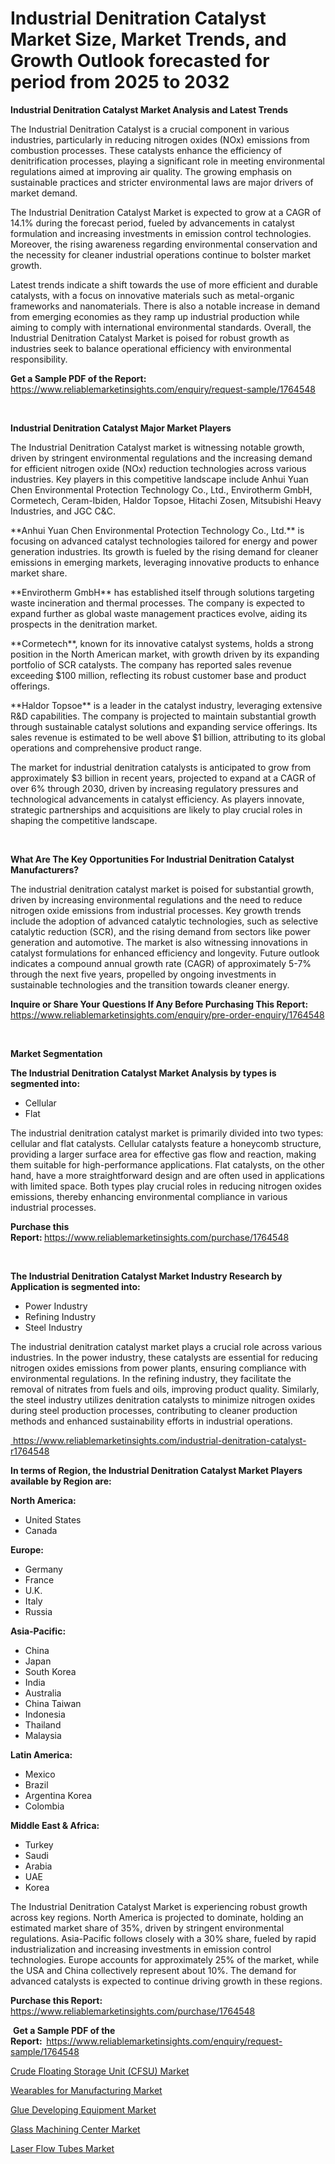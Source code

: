 <p><h1>Industrial Denitration Catalyst Market Size, Market Trends, and Growth Outlook forecasted for period from 2025 to 2032</h1></p><p><strong>Industrial Denitration Catalyst Market Analysis and Latest Trends</strong></p>
<p><p>The Industrial Denitration Catalyst is a crucial component in various industries, particularly in reducing nitrogen oxides (NOx) emissions from combustion processes. These catalysts enhance the efficiency of denitrification processes, playing a significant role in meeting environmental regulations aimed at improving air quality. The growing emphasis on sustainable practices and stricter environmental laws are major drivers of market demand.</p><p>The Industrial Denitration Catalyst Market is expected to grow at a CAGR of 14.1% during the forecast period, fueled by advancements in catalyst formulation and increasing investments in emission control technologies. Moreover, the rising awareness regarding environmental conservation and the necessity for cleaner industrial operations continue to bolster market growth.</p><p>Latest trends indicate a shift towards the use of more efficient and durable catalysts, with a focus on innovative materials such as metal-organic frameworks and nanomaterials. There is also a notable increase in demand from emerging economies as they ramp up industrial production while aiming to comply with international environmental standards. Overall, the Industrial Denitration Catalyst Market is poised for robust growth as industries seek to balance operational efficiency with environmental responsibility.</p></p>
<p><strong>Get a Sample PDF of the Report:&nbsp;</strong> <a href="https://www.reliablemarketinsights.com/enquiry/request-sample/1764548?utm_campaign=2197&utm_medium=2&utm_source=Github&utm_content=ia&utm_term=28022025&utm_id=industrial-denitration-catalyst">https://www.reliablemarketinsights.com/enquiry/request-sample/1764548</a></p>
<p>&nbsp;</p>
<p><strong>Industrial Denitration Catalyst Major Market Players</strong></p>
<p><p>The Industrial Denitration Catalyst market is witnessing notable growth, driven by stringent environmental regulations and the increasing demand for efficient nitrogen oxide (NOx) reduction technologies across various industries. Key players in this competitive landscape include Anhui Yuan Chen Environmental Protection Technology Co., Ltd., Envirotherm GmbH, Cormetech, Ceram-Ibiden, Haldor Topsoe, Hitachi Zosen, Mitsubishi Heavy Industries, and JGC C&C.</p><p>**Anhui Yuan Chen Environmental Protection Technology Co., Ltd.** is focusing on advanced catalyst technologies tailored for energy and power generation industries. Its growth is fueled by the rising demand for cleaner emissions in emerging markets, leveraging innovative products to enhance market share.</p><p>**Envirotherm GmbH** has established itself through solutions targeting waste incineration and thermal processes. The company is expected to expand further as global waste management practices evolve, aiding its prospects in the denitration market.</p><p>**Cormetech**, known for its innovative catalyst systems, holds a strong position in the North American market, with growth driven by its expanding portfolio of SCR catalysts. The company has reported sales revenue exceeding $100 million, reflecting its robust customer base and product offerings.</p><p>**Haldor Topsoe** is a leader in the catalyst industry, leveraging extensive R&D capabilities. The company is projected to maintain substantial growth through sustainable catalyst solutions and expanding service offerings. Its sales revenue is estimated to be well above $1 billion, attributing to its global operations and comprehensive product range.</p><p>The market for industrial denitration catalysts is anticipated to grow from approximately $3 billion in recent years, projected to expand at a CAGR of over 6% through 2030, driven by increasing regulatory pressures and technological advancements in catalyst efficiency. As players innovate, strategic partnerships and acquisitions are likely to play crucial roles in shaping the competitive landscape.</p></p>
<p>&nbsp;</p>
<p><strong>What Are The Key Opportunities For Industrial Denitration Catalyst Manufacturers?</strong></p>
<p><p>The industrial denitration catalyst market is poised for substantial growth, driven by increasing environmental regulations and the need to reduce nitrogen oxide emissions from industrial processes. Key growth trends include the adoption of advanced catalytic technologies, such as selective catalytic reduction (SCR), and the rising demand from sectors like power generation and automotive. The market is also witnessing innovations in catalyst formulations for enhanced efficiency and longevity. Future outlook indicates a compound annual growth rate (CAGR) of approximately 5-7% through the next five years, propelled by ongoing investments in sustainable technologies and the transition towards cleaner energy.</p></p>
<p><strong>Inquire or Share Your Questions If Any Before Purchasing This Report:</strong> <a href="https://www.reliablemarketinsights.com/enquiry/pre-order-enquiry/1764548?utm_campaign=2197&utm_medium=2&utm_source=Github&utm_content=ia&utm_term=28022025&utm_id=industrial-denitration-catalyst">https://www.reliablemarketinsights.com/enquiry/pre-order-enquiry/1764548</a></p>
<p>&nbsp;</p>
<p><strong>Market Segmentation</strong></p>
<p><strong>The Industrial Denitration Catalyst Market Analysis by types is segmented into:</strong></p>
<p><ul><li>Cellular</li><li>Flat</li></ul></p>
<p><p>The industrial denitration catalyst market is primarily divided into two types: cellular and flat catalysts. Cellular catalysts feature a honeycomb structure, providing a larger surface area for effective gas flow and reaction, making them suitable for high-performance applications. Flat catalysts, on the other hand, have a more straightforward design and are often used in applications with limited space. Both types play crucial roles in reducing nitrogen oxides emissions, thereby enhancing environmental compliance in various industrial processes.</p></p>
<p><strong>Purchase this Report:&nbsp;</strong><a href="https://www.reliablemarketinsights.com/purchase/1764548?utm_campaign=2197&utm_medium=2&utm_source=Github&utm_content=ia&utm_term=28022025&utm_id=industrial-denitration-catalyst">https://www.reliablemarketinsights.com/purchase/1764548</a></p>
<p>&nbsp;</p>
<p><strong>The Industrial Denitration Catalyst Market Industry Research by Application is segmented into:</strong></p>
<p><ul><li>Power Industry</li><li>Refining Industry</li><li>Steel Industry</li></ul></p>
<p><p>The industrial denitration catalyst market plays a crucial role across various industries. In the power industry, these catalysts are essential for reducing nitrogen oxides emissions from power plants, ensuring compliance with environmental regulations. In the refining industry, they facilitate the removal of nitrates from fuels and oils, improving product quality. Similarly, the steel industry utilizes denitration catalysts to minimize nitrogen oxides during steel production processes, contributing to cleaner production methods and enhanced sustainability efforts in industrial operations.</p></p>
<p><a href="https://www.reliablemarketinsights.com/industrial-denitration-catalyst-r1764548?utm_campaign=2197&utm_medium=2&utm_source=Github&utm_content=ia&utm_term=28022025&utm_id=industrial-denitration-catalyst">&nbsp;https://www.reliablemarketinsights.com/industrial-denitration-catalyst-r1764548</a></p>
<p><strong>In terms of Region, the Industrial Denitration Catalyst Market Players available by Region are:</strong></p>
<p>
    <p> <strong> North America: </strong>
        <ul>
            <li>United States</li>
            <li>Canada</li>
        </ul>
        </p> 
    <p> <strong> Europe: </strong>
        <ul>
            <li>Germany</li>
            <li>France</li>
            <li>U.K.</li>
            <li>Italy</li>
            <li>Russia</li>
        </ul>
        </p> 
    <p> <strong> Asia-Pacific: </strong>
        <ul>
            <li>China</li>
            <li>Japan</li>
            <li>South Korea</li>
            <li>India</li>
            <li>Australia</li>
            <li>China Taiwan</li>
            <li>Indonesia</li>
            <li>Thailand</li>
            <li>Malaysia</li>
        </ul>
        </p> 
    <p> <strong> Latin America: </strong>
        <ul>
            <li>Mexico</li>
            <li>Brazil</li>
            <li>Argentina Korea</li>
            <li>Colombia</li>
        </ul>
        </p> 
    <p> <strong> Middle East & Africa: </strong>
        <ul>
            <li>Turkey</li>
            <li>Saudi</li>
            <li>Arabia</li>
            <li>UAE</li>
            <li>Korea</li>
        </ul>
    </p>
    </p>
<p><p>The Industrial Denitration Catalyst Market is experiencing robust growth across key regions. North America is projected to dominate, holding an estimated market share of 35%, driven by stringent environmental regulations. Asia-Pacific follows closely with a 30% share, fueled by rapid industrialization and increasing investments in emission control technologies. Europe accounts for approximately 25% of the market, while the USA and China collectively represent about 10%. The demand for advanced catalysts is expected to continue driving growth in these regions.</p></p>
<p><strong>Purchase this Report: </strong><a href="https://www.reliablemarketinsights.com/purchase/1764548?utm_campaign=2197&utm_medium=2&utm_source=Github&utm_content=ia&utm_term=28022025&utm_id=industrial-denitration-catalyst">https://www.reliablemarketinsights.com/purchase/1764548</a></p>
<p>&nbsp;<strong>Get a Sample PDF of the Report:&nbsp;&nbsp;</strong><a href="https://www.reliablemarketinsights.com/enquiry/request-sample/1764548?utm_campaign=2197&utm_medium=2&utm_source=Github&utm_content=ia&utm_term=28022025&utm_id=industrial-denitration-catalyst">https://www.reliablemarketinsights.com/enquiry/request-sample/1764548</a></p>
<p><strong></strong></p>
<p><p><a href="https://github.com/bhuraoutenc8/Market-Research-Report-List-1/blob/main/crude-floating-storage-unit-cfsu-market.md?utm_campaign=2197&utm_medium=2&utm_source=Github&utm_content=ia&utm_term=28022025&utm_id=industrial-denitration-catalyst">Crude Floating Storage Unit (CFSU) Market</a></p><p><a href="https://github.com/ceryndepkeb9/Market-Research-Report-List-1/blob/main/wearables-for-manufacturing-market.md?utm_campaign=2197&utm_medium=2&utm_source=Github&utm_content=ia&utm_term=28022025&utm_id=industrial-denitration-catalyst">Wearables for Manufacturing Market</a></p><p><a href="https://github.com/cezilfinerv9/Market-Research-Report-List-1/blob/main/glue-developing-equipment-market.md?utm_campaign=2197&utm_medium=2&utm_source=Github&utm_content=ia&utm_term=28022025&utm_id=industrial-denitration-catalyst">Glue Developing Equipment Market</a></p><p><a href="https://github.com/syskamazucqa/Market-Research-Report-List-1/blob/main/glass-machining-center-market.md?utm_campaign=2197&utm_medium=2&utm_source=Github&utm_content=ia&utm_term=28022025&utm_id=industrial-denitration-catalyst">Glass Machining Center Market</a></p><p><a href="https://github.com/tandepinho3p/Market-Research-Report-List-1/blob/main/laser-flow-tubes-market.md?utm_campaign=2197&utm_medium=2&utm_source=Github&utm_content=ia&utm_term=28022025&utm_id=industrial-denitration-catalyst">Laser Flow Tubes Market</a></p></p>